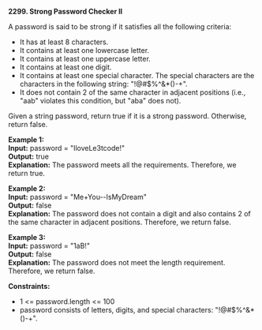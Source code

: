 **2299. Strong Password Checker II**  

A password is said to be strong if it satisfies all the following criteria:
- It has at least 8 characters.
- It contains at least one lowercase letter.
- It contains at least one uppercase letter.
- It contains at least one digit.
- It contains at least one special character. The special characters are the characters in the following string: "!@#$%^&*()-+".
- It does not contain 2 of the same character in adjacent positions (i.e., "aab" violates this condition, but "aba" does not).

Given a string password, return true if it is a strong password. Otherwise, return false.

**Example 1:**  
**Input:** password = "IloveLe3tcode!"  
**Output:** true  
**Explanation:** The password meets all the requirements. Therefore, we return true.  

**Example 2:**  
**Input:** password = "Me+You--IsMyDream"  
**Output:** false  
**Explanation:** The password does not contain a digit and also contains 2 of the same character in adjacent positions. Therefore, we return false.  

**Example 3:**  
**Input:** password = "1aB!"  
**Output:** false  
**Explanation:** The password does not meet the length requirement. Therefore, we return false.  

**Constraints:**
- 1 <= password.length <= 100
- password consists of letters, digits, and special characters: "!@#$%^&*()-+".